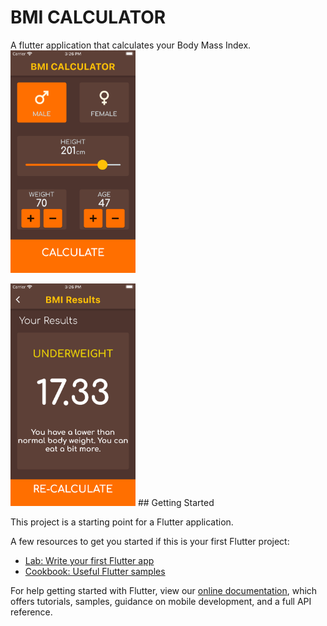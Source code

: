 # BMI CALCULATOR

A flutter application that calculates your Body Mass Index.
<img src="images/screen1.png" width="200">

<img src="images/screen2.png" width="200">
<!-- ![](images/screen1.png)![](images/screen2.png) -->
## Getting Started

This project is a starting point for a Flutter application.

A few resources to get you started if this is your first Flutter project:

- [Lab: Write your first Flutter app](https://flutter.dev/docs/get-started/codelab)
- [Cookbook: Useful Flutter samples](https://flutter.dev/docs/cookbook)

For help getting started with Flutter, view our
[online documentation](https://flutter.dev/docs), which offers tutorials,
samples, guidance on mobile development, and a full API reference.
